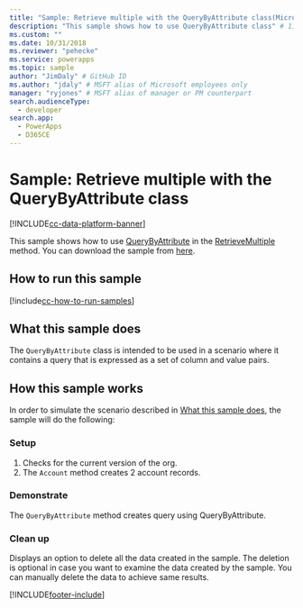 ```yaml
---
title: "Sample: Retrieve multiple with the QueryByAttribute class(Microsoft Dataverse) | Microsoft Docs" # Intent and product brand in a unique string of 43-59 chars including spaces
description: "This sample shows how to use QueryByAttribute class" # 115-145 characters including spaces. This abstract displays in the search result.
ms.custom: ""
ms.date: 10/31/2018
ms.reviewer: "pehecke"
ms.service: powerapps
ms.topic: sample
author: "JimDaly" # GitHub ID
ms.author: "jdaly" # MSFT alias of Microsoft employees only
manager: "ryjones" # MSFT alias of manager or PM counterpart
search.audienceType: 
  - developer
search.app: 
  - PowerApps
  - D365CE
---
```


# Sample: Retrieve multiple with the QueryByAttribute class

[!INCLUDE[cc-data-platform-banner](../../../../includes/cc-data-platform-banner.md)]

<!-- https://docs.microsoft.com/dynamics365/customer-engagement/developer/org-service/sample-retrieve-multiple-querybyattribute-class -->

This sample shows how to use [QueryByAttribute](/dotnet/api/microsoft.xrm.sdk.query.querybyattribute?view=dynamics-general-ce-9) in the [RetrieveMultiple](/dotnet/api/microsoft.xrm.sdk.iorganizationservice.retrievemultiple?view=dynamics-general-ce-9) method. You can download the sample from [here](https://github.com/Microsoft/PowerApps-Samples/tree/master/cds/orgsvc/C%23/RetrieveMultipleQueryByAttribute).

## How to run this sample

[!include[cc-how-to-run-samples](../../includes/cc-how-to-run-samples.md)]


## What this sample does

The `QueryByAttribute` class is intended to be used in a scenario where it contains a query that is expressed as a set of column and value pairs.

## How this sample works

In order to simulate the scenario described in [What this sample does](#what-this-sample-does), the sample will do the following:

### Setup

1. Checks for the current version of the org.
1. The `Account` method creates 2 account records.

### Demonstrate

The `QueryByAttribute` method creates query using QueryByAttribute.

### Clean up

Displays an option to delete all the data created in the sample. The deletion is optional in case you want to examine the data created by the sample. You can manually delete the data to achieve same results.


[!INCLUDE[footer-include](../../../../includes/footer-banner.md)]
